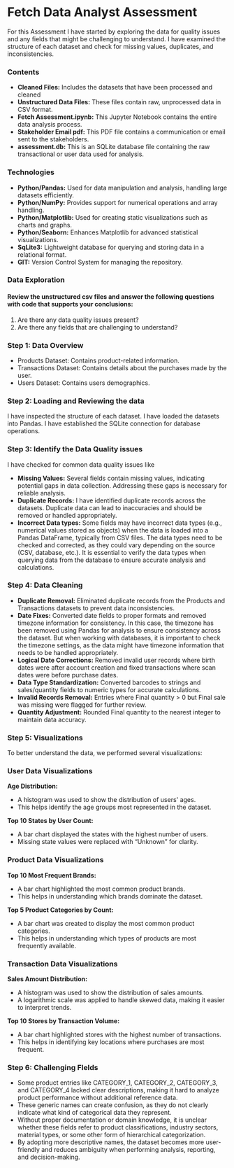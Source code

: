# Fetch Data Analyst Assessment
For this Assessment I have started by exploring the data for quality issues and any fields that might be challenging to understand. I have examined the structure of each dataset and check for missing values, duplicates, and inconsistencies.
### Contents
* **Cleaned Files:** Includes the datasets that have been processed and cleaned
* **Unstructured Data Files:** These files contain raw, unprocessed data in CSV format.
* **Fetch Assessment.ipynb:** This Jupyter Notebook contains the entire data analysis process.
* **Stakeholder Email pdf:** This PDF file contains a communication or email sent to the stakeholders.
* **assessment.db:** This is an SQLite database file containing the raw transactional or user data used for analysis.
### Technologies
* **Python/Pandas:** Used for data manipulation and analysis, handling large datasets efficiently.
* **Python/NumPy:** Provides support for numerical operations and array handling.
* **Python/Matplotlib:** Used for creating static visualizations such as charts and graphs.
* **Python/Seaborn:** Enhances Matplotlib for advanced statistical visualizations.
* **SqLite3:** Lightweight database for querying and storing data in a relational format.
* **GIT:** Version Control System for managing the repository.

### Data Exploration
#### Review the unstructured csv files and answer the following questions with code that supports your conclusions:
1. Are there any data quality issues present?
2. Are there any fields that are challenging to understand?
### Step 1: Data Overview
* Products Dataset: Contains product-related information.
* Transactions Dataset: Contains details about the purchases made by the user.
* Users Dataset: Contains users demographics.
### Step 2: Loading and Reviewing the data
I have inspected the structure of each dataset. I have loaded the datasets into Pandas. I have established the SQLite connection for database operations.
### Step 3: Identify the Data Quality issues
I have checked for common data quality issues like
* **Missing Values:** Several fields contain missing values, indicating potential gaps in data collection. Addressing these gaps is necessary for reliable analysis.
* **Duplicate Records:** I have identified duplicate records across the datasets. Duplicate data can lead to inaccuracies and should be removed or handled appropriately.
* **Incorrect Data types:** Some fields may have incorrect data types (e.g., numerical values stored as objects) when the data is loaded into a Pandas DataFrame, typically from CSV files. The data types need to be checked and corrected, as they could vary depending on the source (CSV, database, etc.). It is essential to verify the data types when querying data from the database to ensure accurate analysis and calculations.
### Step 4: Data Cleaning
* **Duplicate Removal:** Eliminated duplicate records from the Products and Transactions datasets to prevent data inconsistencies.
* **Date Fixes:** Converted date fields to proper formats and removed timezone information for consistency. In this case, the timezone has been removed using Pandas for analysis to ensure consistency across the dataset. But when working with databases, it is important to check the timezone settings, as the data might have timezone information that needs to be handled appropriately. 
* **Logical Date Corrections:** Removed invalid user records where birth dates were after account creation and fixed transactions where scan dates were before purchase dates.
* **Data Type Standardization:** Converted barcodes to strings and sales/quantity fields to numeric types for accurate calculations.
* **Invalid Records Removal:** Entries where Final quantity > 0 but Final sale was missing were flagged for further review.
* **Quantity Adjustment:** Rounded Final quantity to the nearest integer to maintain data accuracy.
### Step 5: Visualizations
To better understand the data, we performed several visualizations:

### User Data Visualizations

**Age Distribution:**
* A histogram was used to show the distribution of users' ages.
* This helps identify the age groups most represented in the dataset.

**Top 10 States by User Count:**
* A bar chart displayed the states with the highest number of users.
* Missing state values were replaced with “Unknown” for clarity.

### Product Data Visualizations

**Top 10 Most Frequent Brands:**
* A bar chart highlighted the most common product brands.
* This helps in understanding which brands dominate the dataset.

**Top 5 Product Categories by Count:**
* A bar chart was created to display the most common product categories.
* This helps in understanding which types of products are most frequently available.

### Transaction Data Visualizations

**Sales Amount Distribution:**
* A histogram was used to show the distribution of sales amounts.
* A logarithmic scale was applied to handle skewed data, making it easier to interpret trends.

**Top 10 Stores by Transaction Volume:**
* A bar chart highlighted stores with the highest number of transactions.
* This helps in identifying key locations where purchases are most frequent.

### Step 6: Challenging FIelds
* Some product entries like CATEGORY_1, CATEGORY_2, CATEGORY_3, and CATEGORY_4 lacked clear descriptions, making it hard to analyze product performance without additional reference data. 
* These generic names can create confusion, as they do not clearly indicate what kind of categorical data they represent. 
* Without proper documentation or domain knowledge, it is unclear whether these fields refer to product classifications, industry sectors, material types, or some other form of hierarchical categorization. 
* By adopting more descriptive names, the dataset becomes more user-friendly and reduces ambiguity when performing analysis, reporting, and decision-making.
